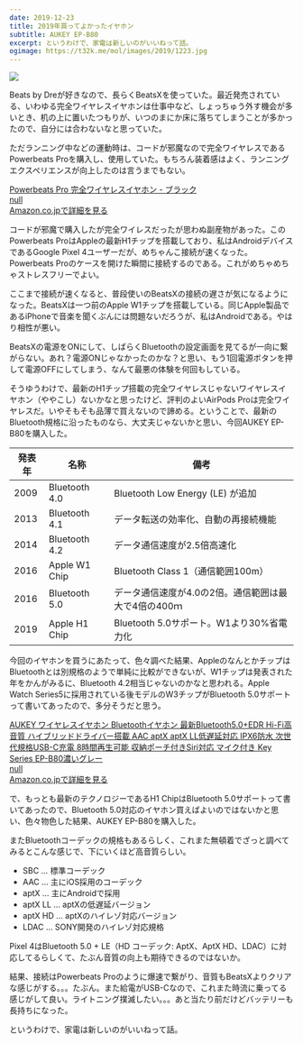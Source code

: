 ```yaml
---
date: 2019-12-23
title: 2019年買ってよかったイヤホン
subtitle: AUKEY EP-B80
excerpt: というわけで、家電は新しいのがいいねって話。
ogimage: https://t32k.me/mol/images/2019/1223.jpg
---
```


![](/mol/images/2019/1223.jpg)

Beats by Dreが好きなので、長らくBeatsXを使っていた。最近発売されている、いわゆる完全ワイヤレスイヤホンは仕事中など、しょっちゅう外す機会が多いとき、机の上に置いたつもりが、いつのまにか床に落ちてしまうことが多かったので、自分には合わないなと思っていた。

ただランニング中などの運動時は、コードが邪魔なので完全ワイヤレスであるPowerbeats Proを購入し、使用していた。もちろん装着感はよく、ランニングエクスペリエンスが向上したのは言うまでもない。

<div class="__media"><a href="https://www.amazon.co.jp/dp/B07PRX2XJB/?tag=warikiru-22" target="_blank" rel="noopener">
<img src="https://images-na.ssl-images-amazon.com/images/I/41u3WUG5PQL._SL1000_.jpg" alt="" class="__media__image">
<div class="__media__body">
    <div>Powerbeats Pro 完全ワイヤレスイヤホン - ブラック</div>
    <div class="__media__text">null</div>
    <div>Amazon.co.jpで詳細を見る</div>
</div>
</a></div>

コードが邪魔で購入したが完全ワイレスだったが思わぬ副産物があった。このPowerbeats ProはAppleの最新H1チップを搭載しており、私はAndroidデバイスであるGoogle Pixel 4ユーザーだが、めちゃんこ接続が速くなった。Powerbeats Proのケースを開けた瞬間に接続するのである。これがめちゃめちゃストレスフリーでよい。

ここまで接続が速くなると、普段使いのBeatsXの接続の遅さが気になるようになった。BeatsXは一つ前のApple W1チップを搭載している。同じApple製品であるiPhoneで音楽を聞くぶんには問題ないだろうが、私はAndroidである。やはり相性が悪い。

BeatsXの電源をONにして、しばらくBluetoothの設定画面を見てるが一向に繋がらない。あれ？電源ONじゃなかったのかな？と思い、もう1回電源ボタンを押して電源OFFにしてしまう、なんて最悪の体験を何回もしている。

そうゆうわけで、最新のH1チップ搭載の完全ワイヤレスじゃないワイヤレスイヤホン（ややこし）ないかなと思ったけど、評判のよいAirPods Proは完全ワイヤレスだ。いやそもそも品薄で買えないので諦める。ということで、最新のBluetooth規格に沿ったものなら、大丈夫じゃないかと思い、今回AUKEY EP-B80を購入した。


| 発表年 | 名称 | 備考                   |
|------|---------------|------------------------------------------------------|
| 2009 | Bluetooth 4.0 | Bluetooth Low Energy (LE) が追加                     |
| 2013 | Bluetooth 4.1 | データ転送の効率化、自動の再接続機能                 |
| 2014 | Bluetooth 4.2 | データ通信速度が2.5倍高速化                          |
| 2016 | Apple W1 Chip | Bluetooth Class 1（通信範囲100m）                    |
| 2016 | Bluetooth 5.0 | データ通信速度が4.0の2倍。通信範囲は最大で4倍の400ｍ |
| 2019 | Apple H1 Chip | Bluetooth 5.0サポート。W1より30%省電力化             |

今回のイヤホンを買うにあたって、色々調べた結果、AppleのなんとかチップはBluetoothとは別規格のようで単純に比較ができないが、W1チップは発表された年をかんがみるに、Bluetooth 4.2相当じゃないのかなと思われる。Apple Watch Series5に採用されている後モデルのW3チップがBluetooth 5.0サポートって書いてあったので、多分そうだと思う。

<div class="__media"><a href="https://www.amazon.co.jp/dp/B07VVKBR1G/?tag=warikiru-22" target="_blank" rel="noopener">
<img src="https://images-na.ssl-images-amazon.com/images/I/61mJyGjrCEL._SL1500_.jpg" alt="" class="__media__image">
<div class="__media__body">
    <div>AUKEY ワイヤレスイヤホン Bluetoothイヤホン 最新Bluetooth5.0+EDR Hi-Fi高音質 ハイブリッドドライバー搭載 AAC aptX aptX LL低遅延対応 IPX6防水 次世代規格USB-C充電 8時間再生可能 収納ポーチ付きSiri対応 マイク付き Key Series EP-B80濃いグレー</div>
    <div class="__media__text">null</div>
    <div>Amazon.co.jpで詳細を見る</div>
</div>
</a></div>

で、もっとも最新のテクノロジーであるH1 ChipはBluetooth 5.0サポートって書いてあったので、Bluetooth 5.0対応のイヤホン買えばよいのではないかと思い、色々物色した結果、AUKEY EP-B80を購入した。

またBluetoothコーデックの規格もあるらしく、これまた無頓着でざっと調べてみるとこんな感じで、下にいくほど高音質らしい。

- SBC … 標準コーデック
- AAC … 主にiOS採用のコーデック
- aptX … 主にAndroidで採用
- aptX LL … aptXの低遅延バージョン
- aptX HD … aptXのハイレゾ対応バージョン
- LDAC … SONY開発のハイレゾ対応規格

Pixel 4はBluetooth 5.0 + LE（HD コーデック: AptX、AptX HD、LDAC）に対応してるらしくて、たぶん音質の向上も期待できるのではないか。

結果、接続はPowerbeats Proのように爆速で繋がり、音質もBeatsXよりクリアな感じがする。。。たぶん。また給電がUSB-Cなので、これまた時流に乗ってる感じがして良い。ライトニング撲滅したい。。。あと当たり前だけどバッテリーも長持ちになった。

というわけで、家電は新しいのがいいねって話。

